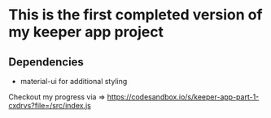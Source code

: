 # This is the first completed version of my keeper app project 

## Dependencies
- material-ui for additional styling

Checkout my progress via => 
https://codesandbox.io/s/keeper-app-part-1-cxdrvs?file=/src/index.js